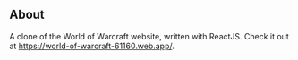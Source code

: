 ## About
A clone of the World of Warcraft website, written with ReactJS.
Check it out at https://world-of-warcraft-61160.web.app/.

